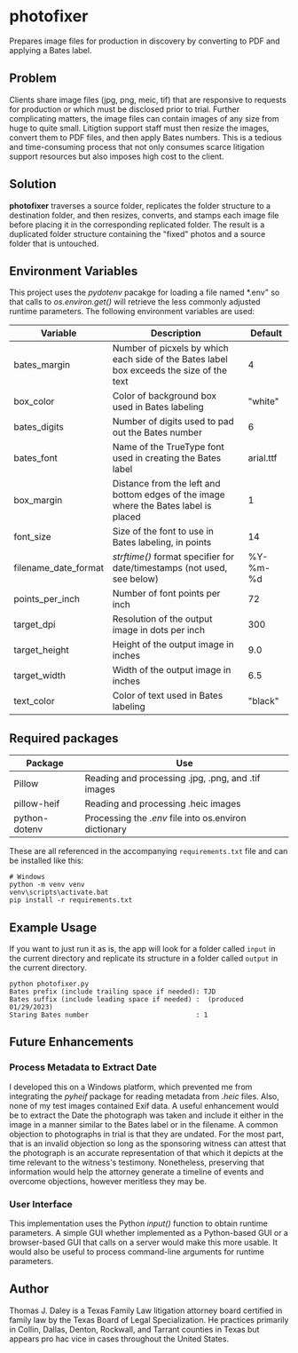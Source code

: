 # photofixer
Prepares image files for production in discovery by converting to PDF and applying a Bates label.

## Problem

Clients share image files (jpg, png, meic, tif) that are responsive to requests for production or which must be disclosed prior to trial. Further complicating matters, the image files can contain images of any size from huge to quite small. Litigtion support staff must then resize the images, convert them to PDF files, and then apply Bates numbers. This is a tedious and time-consuming process that not only consumes scarce litigation support resources but also imposes high cost to the client.

## Solution

**photofixer** traverses a source folder, replicates the folder structure to a destination folder, and then resizes, converts, and stamps each image file before placing it in the corresponding replicated folder. The result is a duplicated folder structure containing the "fixed" photos and a source folder that is untouched.

## Environment Variables

This project uses the *pydotenv* pacakge for loading a file named *.env" so that calls to *os.environ.get()* will retrieve the less commonly adjusted runtime parameters. The following environment variables are used:

Variable | Description | Default
---------|-------------|--------
bates_margin | Number of picxels by which each side of the Bates label box exceeds the size of the text | 4
box_color | Color of background box used in Bates labeling | "white"
bates_digits | Number of digits used to pad out the Bates number | 6
bates_font | Name of the TrueType font used in creating the Bates label | arial.ttf
box_margin | Distance from the left and bottom edges of the image where the Bates label is placed | 1
font_size | Size of the font to use in Bates labeling, in points | 14
filename_date_format | *strftime()* format specifier for date/timestamps (not used, see below) | %Y-%m-%d
points_per_inch | Number of font points per inch | 72
target_dpi | Resolution of the output image in dots per inch | 300
target_height | Height of the output image in inches | 9.0
target_width | Width of the output image in inches | 6.5
text_color | Color of text used in Bates labeling | "black"

## Required packages

Package | Use
--------|-----
Pillow | Reading and processing .jpg, .png, and .tif images
pillow-heif | Reading and processing .heic images
python-dotenv | Processing the *.env* file into os.environ dictionary

These are all referenced in the accompanying ```requirements.txt``` file and can be installed like this:

```
# Windows
python -m venv venv
venv\scripts\activate.bat
pip install -r requirements.txt
```

## Example Usage

If you want to just run it as is, the app will look for a folder called ```input``` in the current directory and replicate its structure in a folder called ```output``` in the current directory.

```
python photofixer.py
Bates prefix (include trailing space if needed): TJD
Bates suffix (include leading space if needed) :  (produced 01/29/2023)
Staring Bates number                           : 1
```
## Future Enhancements

### Process Metadata to Extract Date

I developed this on a Windows platform, which prevented me from integrating the *pyheif* package for reading metadata from *.heic* files. Also, none of my test images contained Exif data. A useful enhancement would be to extract the Date the photograph was taken and include it either in the image in a manner similar to the Bates label or in the filename. A common objection to photographs in trial is that they are undated. For the most part, that is an invalid objection so long as the sponsoring witness can attest that the photograph is an accurate representation of that which it depicts at the time relevant to the witness's testimony. Nonetheless, preserving that information would help the attorney generate a timeline of events and overcome objections, however meritless they may be.

### User Interface

This implementation uses the Python *input()* function to obtain runtime parameters. A simple GUI whether implemented as a Python-based GUI or a browser-based GUI that calls on a server would make this more usable. It would also be useful to process command-line arguments for runtime parameters.

## Author

Thomas J. Daley is a Texas Family Law litigation attorney board certified in family law by the Texas Board of Legal Specialization. He practices primarily in Collin, Dallas, Denton, Rockwall, and Tarrant counties in Texas but appears pro hac vice in cases throughout the United States.
